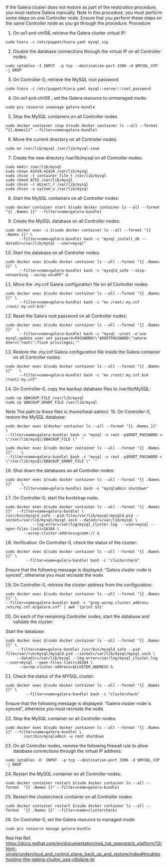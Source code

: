 If the Galera cluster does not restore as part of the restoration procedure, you must restore Galera manually.
Note
In this procedure, you must perform some steps on one Controller node. Ensure that you perform these steps on the same Controller node as you go through the procedure.
Procedure



1.	On os1-prd-ctrl08, retrieve the Galera cluster virtual IP:

```
sudo hiera -c /etc/puppet/hiera.yaml mysql_vip
```
2.	Disable the database connections through the virtual IP on all Controller nodes:
```
sudo iptables -I INPUT  -p tcp --destination-port 3306 -d $MYSQL_VIP  -j DROP
```
3.	On Controller-0, retrieve the MySQL root password:
```
sudo hiera -c /etc/puppet/hiera.yaml mysql::server::root_password
```
4.	On os1-prd-ctrl08 , set the Galera resource to unmanaged mode:
```
sudo pcs resource unmanage galera-bundle
```
5.	Stop the MySQL containers on all Controller nodes
```
sudo docker container stop $(sudo docker container ls --all --format “{{.Names}}” --filter=name=galera-bundle)
```
6. Move the current directory on all Controller nodes:
```
sudo mv /var/lib/mysql /var/lib/mysql-save
```
7.	Create the new directory /var/lib/mysql on all Controller nodes:
```
sudo mkdir /var/lib/mysql
sudo chown 42434:42434 /var/lib/mysql
sudo chcon -t container_file_t /var/lib/mysql
sudo chmod 0755 /var/lib/mysql
sudo chcon -r object_r /var/lib/mysql
sudo chcon -u system_u /var/lib/mysql
```
8.	Start the MySQL containers on all Controller nodes:
```
sudo docker container start $(sudo docker container ls --all --format "{{ .Names }}" --filter=name=galera-bundle)
```
9.	Create the MySQL database on all Controller nodes:
```
sudo docker exec -i $(sudo docker container ls --all --format "{{ .Names }}" \
      --filter=name=galera-bundle) bash -c "mysql_install_db --datadir=/var/lib/mysql --user=mysql"
```
10.	Start the database on all Controller nodes:
```
sudo docker exec $(sudo docker container ls --all --format "{{ .Names }}" \
      --filter=name=galera-bundle) bash -c "mysqld_safe --skip-networking --wsrep-on=OFF" &
```
11.	Move the .my.cnf Galera configuration file on all Controller nodes:
```
sudo docker exec $(sudo docker container ls --all --format "{{ .Names }}" \
      --filter=name=galera-bundle) bash -c "mv /root/.my.cnf /root/.my.cnf.bck"
```
12.	Reset the Galera root password on all Controller nodes:
```
sudo docker exec $(sudo docker container ls --all --format "{{ .Names }}"  \
      --filter=name=galera-bundle) bash -c "mysql -uroot -e'use mysql;update user set password=PASSWORD(\"$ROOTPASSWORD\")where User=\"root\";flush privileges;'"
```
13. Restore the .my.cnf Galera configuration file inside the Galera container on all Controller nodes:
```
sudo docker exec $(sudo docker container ls --all --format "{{ .Names }}"   \
      --filter=name=galera-bundle) bash -c "mv /root/.my.cnf.bck /root/.my.cnf"
```
14.	On Controller-0, copy the backup database files to /var/lib/MySQL:
```
sudo cp $BACKUP_FILE /var/lib/mysql
sudo cp $BACKUP_GRANT_FILE /var/lib/mysql
```
Note
The path to these files is /home/heat-admin/.
15. On Controller-0, restore the MySQL database:

```
sudo docker exec $(docker container ls --all --format "{{ .Names }}"    \
--filter=name=galera-bundle) bash -c "mysql -u root -p$ROOT_PASSWORD < \"/var/lib/mysql/$BACKUP_FILE \"  "

sudo docker exec $(sudo docker container ls --all --format "{{ .Names }}"    \
--filter=name=galera-bundle) bash -c "mysql -u root -p$ROOT_PASSWORD < \"/var/lib/mysql/$BACKUP_GRANT_FILE \"  "
```
16.	Shut down the databases on all Controller nodes:
```
sudo docker exec $(sudo docker container ls --all --format "{{ .Names }}"    \
      --filter=name=galera-bundle) bash -c "mysqladmin shutdown"
```
17.	On Controller-0, start the bootstrap node:

```
sudo docker exec $(sudo docker container ls --all --format "{{ .Names }}"  --filter=name=galera-bundle) \
/usr/bin/mysqld_safe --pid-file=/var/lib/mysql/mysqld.pid --socket=/var/lib/mysql/mysql.sock --datadir=/var/lib/mysql \
	        --log-error=/var/log/mysql_cluster.log  --user=mysql --open-files-limit=16384 \
        --wsrep-cluster-address=gcomm:// &
```
18.	Verification: On Controller-0, check the status of the cluster:

```
sudo docker exec $(sudo docker container ls --all --format "{{ .Names }}" \
         --filter=name=galera-bundle) bash -c "clustercheck"
```
Ensure that the following message is displayed: “Galera cluster node is synced”, otherwise you must recreate the node.

19.	On Controller-0, retrieve the cluster address from the configuration:
```
sudo docker exec $(sudo docker container ls --all --format "{{ .Names }}" \
--filter=name=galera-bundle) bash -c "grep wsrep_cluster_address /etc/my.cnf.d/galera.cnf" | awk '{print $3}'
```
20.	On each of the remaining Controller nodes, start the database and validate the cluster:

Start the database:
```
sudo docker exec $(sudo docker container ls --all --format "{{ .Names }}" \
     --filter=name=galera-bundle) /usr/bin/mysqld_safe --pid-file=/var/run/mysql/mysqld.pid --socket=/var/lib/mysql/mysql.sock \
     --datadir=/var/lib/mysql --log-error=/var/log/mysql_cluster.log  --user=mysql --open-files-limit=16384 \
      --wsrep-cluster-address=$CLUSTER_ADDRESS &
```
21. Check the status of the MYSQL cluster:
```
sudo docker exec $(sudo docker container ls --all --format "{{ .Names }}" \
         --filter=name=galera-bundle) bash -c "clustercheck"
```
Ensure that the following message is displayed: “Galera cluster node is synced”, otherwise you must recreate the node.


22. Stop the MySQL container on all Controller nodes:
```
sudo docker exec $(sudo docker container ls --all --format "{{ .Names }}" --filter=name=galera-bundle) \
        /usr/bin/mysqladmin -u root shutdown
```
23.	On all Controller nodes, remove the following firewall rule to allow database connections through the virtual IP address:
```
sudo iptables -D  INPUT  -p tcp --destination-port 3306 -d $MYSQL_VIP  -j DROP
```
24.	Restart the MySQL container on all Controller nodes:
```
sudo docker container restart $(sudo docker container ls --all --format  "{{ .Names }}" --filter=name=galera-bundle)
```
25.	Restart the clustercheck container on all Controller nodes:
```
sudo docker container restart $(sudo docker container ls --all --format  "{{ .Names }}" --filter=name=clustercheck)
```
26.	On Controller-0, set the Galera resource to managed mode:
```
sudo pcs resource manage galera-bundle
```


Red Hat Ref. 
https://docs.redhat.com/en/documentation/red_hat_openstack_platform/13/html-single/undercloud_and_control_plane_back_up_and_restore/index#troubleshooting-the-galera-cluster_osp-ctlplane-br


